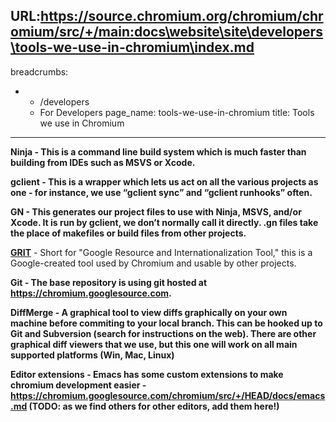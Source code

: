 URL:https://source.chromium.org/chromium/chromium/src/+/main:docs\website\site\developers\tools-we-use-in-chromium\index.md
---
breadcrumbs:
- - /developers
  - For Developers
page_name: tools-we-use-in-chromium
title: Tools we use in Chromium
---

**Ninja - This is a command line build system which is much faster than building
from IDEs such as MSVS or Xcode.**

**gclient - This is a wrapper which lets us act on all the various projects as
one - for instance, we use “gclient sync” and “gclient runhooks” often.**

**GN - This generates our project files to use with Ninja, MSVS, and/or Xcode.
It is run by gclient, we don’t normally call it directly. .gn files take the
place of makefiles or build files from other projects.**

**[GRIT](/developers/tools-we-use-in-chromium/grit)** - Short for "Google
Resource and Internationalization Tool," this is a Google-created tool used by
Chromium and usable by other projects.

**Git - The base repository is using git hosted at
<https://chromium.googlesource.com>.**

**DiffMerge - A graphical tool to view diffs graphically on your own machine
before commiting to your local branch. This can be hooked up to Git and
Subversion (search for instructions on the web). There are other graphical diff
viewers that we use, but this one will work on all main supported platforms
(Win, Mac, Linux)**

**Editor extensions - Emacs has some custom extensions to make chromium
development easier -
<https://chromium.googlesource.com/chromium/src/+/HEAD/docs/emacs.md> (TODO:
as we find others for other editors, add them here!)**
